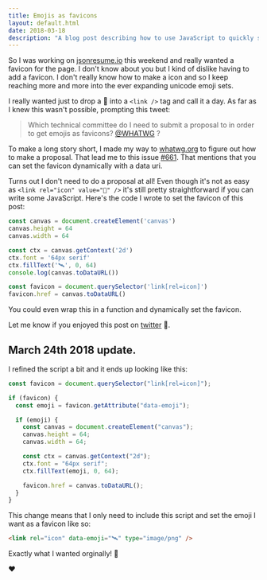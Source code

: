 ```yaml
---
title: Emojis as favicons
layout: default.html
date: 2018-03-18
description: "A blog post describing how to use JavaScript to quickly set a websites favicon to a emoji"
---
```


So I was working on [jsonresume.io](https://jsonresume.io) this weekend and really wanted a favicon for the page. I don't know about you but I kind of dislike having to add a favicon. I don't really know how to make a icon and so I keep reaching more and more into the ever expanding unicode emoji sets.

I really wanted just to drop a 📝 into a `<link />` tag and call it a day. As far as I knew this wasn't possible, prompting this tweet:

<blockquote>
  <p>Which technical committee do I need to submit a proposal to in order to get emojis as favicons?  <a href="https://twitter.com/WHATWG?ref_src=twsrc%5Etfw">@WHATWG</a> ?</p>
</blockquote>

To make a long story short, I made my way to [whatwg.org](https://whatwg.org/) to figure out how to make a proposal. That lead me to this issue [#661](https://github.com/whatwg/html/issues/661). That mentions that you can set the favicon dynamically with a data uri.

Turns out I don't need to do a proposal at all! Even though it's not as easy as `<link rel="icon" value="🍕" />` it's still pretty straightforward if you can write some JavaScript. Here's the code I wrote to set the favicon of this post:

```js
const canvas = document.createElement('canvas')
canvas.height = 64
canvas.width = 64

const ctx = canvas.getContext('2d')
ctx.font = '64px serif'
ctx.fillText('🛰', 0, 64)
console.log(canvas.toDataURL())

const favicon = document.querySelector('link[rel=icon]')
favicon.href = canvas.toDataURL()
```

You could even wrap this in a function and dynamically set the favicon.

Let me know if you enjoyed this post on [twitter](https://twitter.com/koddsson) 🙌.

## <time datetime="2018-03-24T22:00">March 24th 2018</time> update.

I refined the script a bit and it ends up looking like this:

```js
const favicon = document.querySelector("link[rel=icon]");

if (favicon) {
  const emoji = favicon.getAttribute("data-emoji");

  if (emoji) {
    const canvas = document.createElement("canvas");
    canvas.height = 64;
    canvas.width = 64;

    const ctx = canvas.getContext("2d");
    ctx.font = "64px serif";
    ctx.fillText(emoji, 0, 64);

    favicon.href = canvas.toDataURL();
  }
}
```

This change means that I only need to include this script and set the emoji I want as a favicon like so:

```html
<link rel="icon" data-emoji="🛰" type="image/png" />
```

Exactly what I wanted orginally! 🤙

<!-- Include `OpenHeartElement` -->
<script src="https://unpkg.com/open-heart-element" type="module" defer></script>

<!-- Render `<open-heart>` -->
<open-heart href="https://open-heart-endpoint.koddsson.workers.dev/?id={{page.path}}" emoji="❤️">♥</open-heart>

